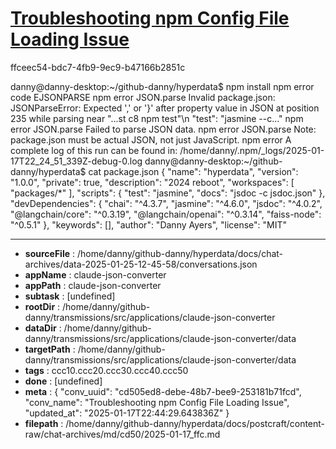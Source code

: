 # [Troubleshooting npm Config File Loading Issue](https://claude.ai/chat/cd505ed8-debe-48b7-bee9-253181b71fcd)

ffceec54-bdc7-4fb9-9ec9-b47166b2851c

danny@danny-desktop:~/github-danny/hyperdata$ npm install
npm error code EJSONPARSE
npm error JSON.parse Invalid package.json: JSONParseError: Expected ',' or '}' after property value in JSON at position 235 while parsing near "...st c8 npm test\"\n    \"test\": \"jasmine --c..."
npm error JSON.parse Failed to parse JSON data.
npm error JSON.parse Note: package.json must be actual JSON, not just JavaScript.
npm error A complete log of this run can be found in: /home/danny/.npm/_logs/2025-01-17T22_24_51_339Z-debug-0.log
danny@danny-desktop:~/github-danny/hyperdata$ cat package.json
{
  "name": "hyperdata",
  "version": "1.0.0",
  "private": true,
  "description": "2024 reboot",
  "workspaces": [
    "packages/*"
  ],
  "scripts": {
    "test": "jasmine",
    "docs": "jsdoc -c jsdoc.json"
  },
  "devDependencies": {
    "chai": "^4.3.7",
    "jasmine": "^4.6.0",
    "jsdoc": "^4.0.2",
    "@langchain/core": "^0.3.19",
    "@langchain/openai": "^0.3.14",
    "faiss-node": "^0.5.1"
  },
  "keywords": [],
  "author": "Danny Ayers",
  "license": "MIT"

---

* **sourceFile** : /home/danny/github-danny/hyperdata/docs/chat-archives/data-2025-01-25-12-45-58/conversations.json
* **appName** : claude-json-converter
* **appPath** : claude-json-converter
* **subtask** : [undefined]
* **rootDir** : /home/danny/github-danny/transmissions/src/applications/claude-json-converter
* **dataDir** : /home/danny/github-danny/transmissions/src/applications/claude-json-converter/data
* **targetPath** : /home/danny/github-danny/transmissions/src/applications/claude-json-converter/data
* **tags** : ccc10.ccc20.ccc30.ccc40.ccc50
* **done** : [undefined]
* **meta** : {
  "conv_uuid": "cd505ed8-debe-48b7-bee9-253181b71fcd",
  "conv_name": "Troubleshooting npm Config File Loading Issue",
  "updated_at": "2025-01-17T22:44:29.643836Z"
}
* **filepath** : /home/danny/github-danny/hyperdata/docs/postcraft/content-raw/chat-archives/md/cd50/2025-01-17_ffc.md